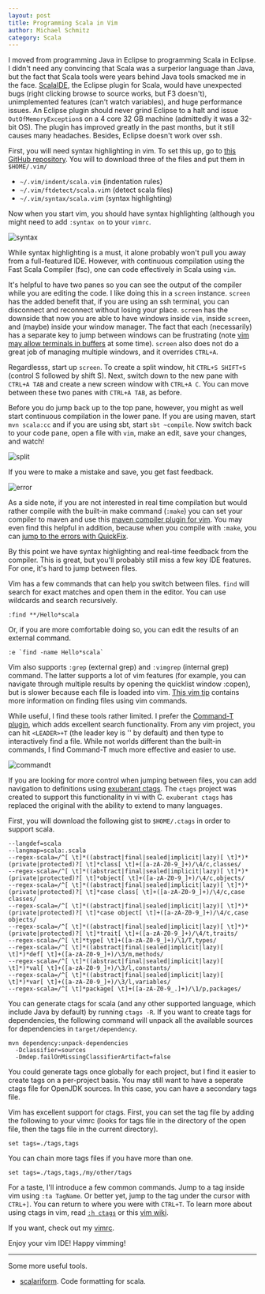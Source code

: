 ```yaml
---
layout: post
title: Programming Scala in Vim
author: Michael Schmitz
category: Scala
---
```


I moved from programming Java in Eclipse to programming Scala in Eclipse.  I
didn't need any convincing that Scala was a surperior language than Java, but
the fact that Scala tools were years behind Java tools smacked me in the
face.  [ScalaIDE](http://www.cala-ide.org/), the
Eclipse plugin for Scala, would have unexpected bugs (right clicking browse to
source works, but F3 doesn't), unimplemented features (can't watch variables),
and huge performance issues.  An Eclipse plugin should never grind Eclipse to
a halt and issue `OutOfMemoryException`s on a 4 core 32 GB machine
(admittedly it was a 32-bit OS).  The plugin has improved greatly in the past
months, but it still causes many headaches. Besides, Eclipse doesn't work over
ssh.

First, you will need syntax highlighting in vim.  To set this up, go to 
[this GitHub repository](https://github.com/scala/scala-dist/tree/master/tool-support/src/vim). 
You will to download three of the files and put them in `$HOME/.vim/`

* `~/.vim/indent/scala.vim` (indentation rules)
* `~/.vim/ftdetect/scala.vi`m (detect scala files)
* `~/.vim/syntax/scala.vi`m (syntax highlighting)

Now when you start vim, you should have syntax highlighting (although you might need to add `:syntax on` to your `vimrc`.

![syntax](posts/scalavim-syntax.png)

While syntax highlighting is a must, it alone probably won't pull you away from
a full-featured IDE.  However, with continuous compilation using the Fast Scala
Compiler (fsc), one can code effectively in Scala using `vim`.

It's helpful to have two panes so you can see the output of the compiler while
you are editing the code. I like doing this in a `screen` instance. `screen`
has the added benefit that, if you are using an ssh terminal, you can
disconnect and reconnect without losing your place. `screen` has the downside
that now you are able to have windows inside `vim`, inside `screen`, and
(maybe) inside your window manager.  The fact that each (necessarily) has a
separate key to jump between windows can be frustrating (note [vim may allow
terminals in buffers](http://www.vim.org/sponsor/vote_results.php) at some
time). `screen` also does not do a great job of managing multiple windows, and
it overrides `CTRL+A`.

Regardlesss, start up `screen`. To create a split window, hit `CTRL+S SHIFT+S`
(control S followed by shift S). Next, switch down to the new pane with `CTRL+A
TAB` and create a new screen window with `CTRL+A C`. You can move between these
two panes with `CTRL+A TAB`, as before.

Before you do jump back up to the top pane, however, you might as well start
continuous compilation in the lower pane. If you are using maven, start `mvn
scala:cc` and if you are using sbt, start `sbt ~compile`. Now switch back to
your code pane, open a file with `vim`, make an edit, save your changes, and
watch!

![split](posts/scalavim-split.png)

If you were to make a mistake and save, you get fast feedback.

![error](posts/scalavim-error.png)

As a side note, if you are not interested in real time compilation but would
rather compile with the built-in make command (`:make`) you can set your
compiler to maven and use this [maven compiler plugin for
vim](https://gist.github.com/1320359). You may even find this helpful in
addition, because when you compile with `:make`, you can [jump to the errors
with QuickFix](http://vimdoc.sourceforge.net/htmldoc/quickfix.html#:make).

By this point we have syntax highlighting and real-time feedback from the
compiler. This is great, but you'll probably still miss a few key IDE
features. For one, it's hard to jump between files.

Vim has a few commands that can help you switch between files. `find` will
search for exact matches and open them in the editor. You can use wildcards and
search recursively.  

    :find **/Hello*scala

Or, if you are more comfortable doing so, you can edit the results of an
external command.  

    :e `find -name Hello*scala`

Vim also supports `:grep` (external grep) and `:vimgrep` (internal grep)
command. The latter supports a lot of vim features (for example, you can
navigate through multiple results by opening the quicklist window :copen), but
is slower because each file is loaded into vim. [This vim
tip](http://vim.wikia.com/wiki/Find_in_files_within_Vim) contains more
information on finding files using vim commands.

While useful, I find these tools rather limited. I prefer the [Command-T
plugin](https://wincent.com/products/command-t), which adds excellent search
functionality. From any vim project, you can hit `<LEADER>+T` (the leader key
is '\' by default) and then type to interactively find a file. While not worlds
different than the built-in commands, I find Command-T much more effective and
easier to use.

![commandt](posts/scalavim-commandt.png)

If you are looking for more control when jumping between files, you can add navigation to definitions using [exuberant ctags](http://ctags.sourceforge.net/).  The `ctags` project was created to support this functionality in vi with C. `exuberant ctags` has replaced the original with the ability to extend to many languages.

First, you will download the following gist to `$HOME/.ctags` in order to support scala.

    --langdef=scala
    --langmap=scala:.scala
    --regex-scala=/^[ \t]*((abstract|final|sealed|implicit|lazy)[ \t]*)*(private|protected)?[ \t]*class[ \t]+([a-zA-Z0-9_]+)/\4/c,classes/
    --regex-scala=/^[ \t]*((abstract|final|sealed|implicit|lazy)[ \t]*)*(private|protected)?[ \t]*object[ \t]+([a-zA-Z0-9_]+)/\4/c,objects/
    --regex-scala=/^[ \t]*((abstract|final|sealed|implicit|lazy)[ \t]*)*(private|protected)?[ \t]*case class[ \t]+([a-zA-Z0-9_]+)/\4/c,case classes/
    --regex-scala=/^[ \t]*((abstract|final|sealed|implicit|lazy)[ \t]*)*(private|protected)?[ \t]*case object[ \t]+([a-zA-Z0-9_]+)/\4/c,case objects/
    --regex-scala=/^[ \t]*((abstract|final|sealed|implicit|lazy)[ \t]*)*(private|protected)?[ \t]*trait[ \t]+([a-zA-Z0-9_]+)/\4/t,traits/
    --regex-scala=/^[ \t]*type[ \t]+([a-zA-Z0-9_]+)/\1/T,types/
    --regex-scala=/^[ \t]*((abstract|final|sealed|implicit|lazy)[ \t]*)*def[ \t]+([a-zA-Z0-9_]+)/\3/m,methods/
    --regex-scala=/^[ \t]*((abstract|final|sealed|implicit|lazy)[ \t]*)*val[ \t]+([a-zA-Z0-9_]+)/\3/l,constants/
    --regex-scala=/^[ \t]*((abstract|final|sealed|implicit|lazy)[ \t]*)*var[ \t]+([a-zA-Z0-9_]+)/\3/l,variables/
    --regex-scala=/^[ \t]*package[ \t]+([a-zA-Z0-9_.]+)/\1/p,packages/ 

You can generate ctags for scala (and any other supported language, which include Java by default) by running `ctags -R`. If you want to create tags for dependencies, the following command will unpack all the available sources for dependencies in `target/dependency`.

    mvn dependency:unpack-dependencies
      -Dclassifier=sources
      -Dmdep.failOnMissingClassifierArtifact=false

You could generate tags once globally for each project, but I find it easier to
create tags on a per-project basis. You may still want to have a seperate ctags
file for OpenJDK sources. In this case, you can have a secondary tags file.

Vim has excellent support for ctags.  First, you can set the tag file by adding
the following to your vimrc (looks for tags file in the directory of the open
file, then the tags file in the current directory).

    set tags=./tags,tags

You can chain more tags files if you have more than one.

    set tags=./tags,tags,/my/other/tags

For a taste, I'll introduce a few common commands. Jump to a tag inside vim
using `:ta TagName`. Or better yet, jump to the tag under the cursor with
`CTRL+]`. You can return to where you were with `CTRL+T`. To learn more about
using ctags in vim, read [`:h ctags`](http://vimdoc.sourceforge.net/htmldoc/tagsrch.html#ctags)
or this [vim wiki](http://vim.wikia.com/wiki/Browsing_programs_with_tags).

If you want, check out my [vimrc](https://gist.github.com/1279915).

Enjoy your vim IDE! Happy vimming!

---

Some more useful tools.

* [scalariform](http://mdr.github.com/scalariform/). Code formatting for scala.
